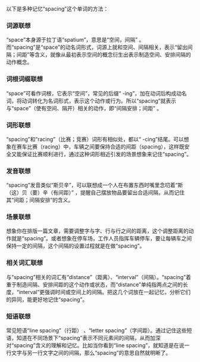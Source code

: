 以下是多种记忆“spacing”这个单词的方法：

### 词源联想
“space”本身源于拉丁语“spatium”，意思是“空间，间隔” 。而“spacing”是“space”的动名词形式，词源上就和空间、间隔相关，表示“留出间隔；间距”等含义，就像从最初表示空间的概念衍生出表示制造空间、安排间隔的动作概念。

### 词根词缀联想
“space”可看作词根，它表示“空间”，常见的后缀“ -ing”，加在动词后构成动名词，将动词转化为名词形式，表示这个动作或行为。所以“spacing”就表示与“space”（使有空间、隔开）相关的动作，即“间隔安排；间距” 。

### 词形联想
“spacing”和“racing”（比赛；竞赛）词形有相似处，都以“ -cing”结尾。可以想象在赛车比赛（racing）中，车辆之间要保持合适的间距（spacing），这样既安全又能保证比赛顺利进行，通过这种词形相近引发的场景想象来记住“spacing”。

### 发音联想
“spacing”发音类似“斯贝辛”，可以联想成一个人在布置东西时嘴里念叨着“斯（这）贝（要）辛（有间距）” ，提醒自己摆放物品要留出合适间隔，从而记住其“间距；间隔安排”的含义。

### 场景联想
想象你在排版一篇文章，需要调整字与字、行与行之间的距离，这个调整距离的动作就是“spacing”。或者想象在停车场，工作人员指挥车辆停车，要让每辆车之间保持一定的间隔，这个间隔的设置过程就是在做“spacing”。

### 相关词汇联想
与“spacing”相关的词汇有“distance”（距离）、“interval”（间隔）。“spacing”着重于制造间隔、安排间距的这个动作或状态，而“distance”单纯指两点之间的长度，“interval”更强调时间或空间上的间隔。把这几个词放在一起记忆，分析它们的异同，能更好地记住“spacing”。

### 短语联想
常见短语“line spacing”（行距） 、“letter spacing”（字间距）。通过记住这些短语，知道在不同场景下“spacing”表示不同元素间的间隔，从而加深对“spacing”含义的理解和记忆。比如当你看到“line spacing”，就知道是在说一行文字与另一行文字之间的间隔，那么“spacing”的意思自然就明晰了。 